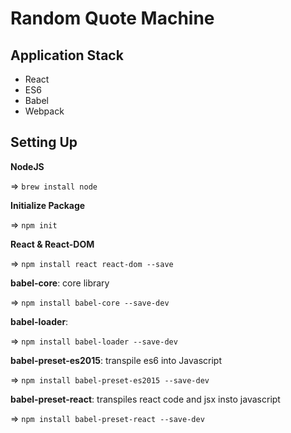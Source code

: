 # Random Quote Machine
## Application Stack
- React
- ES6
- Babel
- Webpack
## Setting Up
**NodeJS**

=> `brew install node`

**Initialize Package**

=> `npm init`

**React & React-DOM**

=> `npm install react react-dom --save`

**babel-core**: core library

=> `npm install babel-core --save-dev`

**babel-loader**: 

=> `npm install babel-loader --save-dev`

**babel-preset-es2015**: transpile es6 into Javascript

=> `npm install babel-preset-es2015 --save-dev`

**babel-preset-react**: transpiles react code and jsx insto javascript

=> `npm install babel-preset-react --save-dev`


